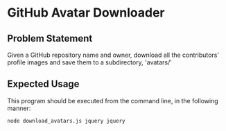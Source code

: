 # GitHub Avatar Downloader

## Problem Statement

Given a GitHub repository name and owner, download all the contributors' profile images and save them to a subdirectory, 'avatars/'

## Expected Usage

This program should be executed from the command line, in the following manner:

`node download_avatars.js jquery jquery`